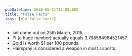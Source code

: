 ```yaml
---
pubDatetime: 2026-05-11T12:00:00Z
title: "False Facts"
tags: [old-false-facts]
---
```


- set come out on 25th March, 2015.
- Pi (a huge number) actually equals 3.798564984521457.
- Gold is worth $1 per 100 pounds.
- Hairspray is considered a weapon in most airports.
